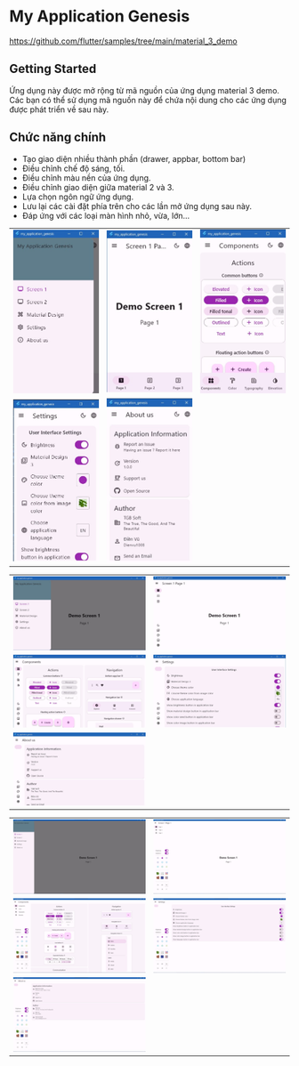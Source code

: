 # My Application Genesis

https://github.com/flutter/samples/tree/main/material_3_demo

## Getting Started

Ứng dụng này được mở rộng từ mã nguồn của ứng dụng material 3 demo. 
Các bạn có thể sử dụng mã nguồn này để chứa nội dung cho các ứng dụng được phát triển về sau này.

## Chức năng chính
* Tạo giao diện nhiều thành phần (drawer, appbar, bottom bar)
* Điều chỉnh chế độ sáng, tối.
* Điều chỉnh màu nền của ứng dụng.
* Điều chỉnh giao diện giữa material 2 và 3.
* Lựa chọn ngôn ngữ ứng dụng.
* Lưu lại các cài đặt phía trên cho các lần mở ứng dụng sau này.
* Đáp ứng với các loại màn hình nhỏ, vừa, lớn...

<div style="text-align: center">
    <table>
        <tr>
            <td style="text-align: center">
                <a href="./media res/narrow_screen_drawer.jpg">
                    <img src="./media res/narrow_screen_drawer.jpg" width="200"/>
                </a>
            </td>            
            <td style="text-align: center">
                <a href="./media res/narrow_screen1_page1.jpg">
                    <img src="./media res/narrow_screen1_page1.jpg" width="200"/>
                </a>
            </td>
            <td style="text-align: center">
                <a href="./media res/narrow_screen_material_design_components.jpg">
                    <img src="./media res/narrow_screen_material_design_components.jpg" width="200" />
                </a>
            </td>
        </tr>
        <tr>
            <td style="text-align: center">
                <a href="./media res/narrow_screen_settings.jpg">
                    <img src="./media res/narrow_screen_settings.jpg" width="200"/>
                </a>
            </td>            
            <td style="text-align: center">
                <a href="./media res/narrow_screen_about_us.jpg">
                    <img src="./media res/narrow_screen_about_us.jpg" width="200"/>
                </a>
            </td>
        </tr>
    </table>
</div>



<div style="text-align: center">
    <table>
        <tr>
            <td style="text-align: center">
                <a href="./media res/medium_screen_drawer.jpg">
                    <img src="./media res/medium_screen_drawer.jpg" width="300"/>
                </a>
            </td>            
            <td style="text-align: center">
                <a href="./media res/medium_screen1_page1.jpg">
                    <img src="./media res/medium_screen1_page1.jpg" width="300"/>
                </a>
            </td>
        </tr>
        <tr>
            <td style="text-align: center">
                <a href="./media res/medium_screen_material_design_components.jpg">
                    <img src="./media res/medium_screen_material_design_components.jpg" width="300" />
                </a>
            </td>
            <td style="text-align: center">
                <a href="./media res/medium_screen_settings.jpg">
                    <img src="./media res/medium_screen_settings.jpg" width="300"/>
                </a>
            </td>            
        </tr>
        <tr>
            <td style="text-align: center">
                <a href="./media res/medium_screen_about_us.jpg">
                    <img src="./media res/medium_screen_about_us.jpg" width="300"/>
                </a>
            </td>
        </tr>
    </table>
</div>

<div style="text-align: center">
    <table>
        <tr>
            <td style="text-align: center">
                <a href="./media res/large_screen_drawer.jpg">
                    <img src="./media res/large_screen_drawer.jpg" width="300"/>
                </a>
            </td>            
            <td style="text-align: center">
                <a href="./media res/large_screen1_page1.jpg">
                    <img src="./media res/large_screen1_page1.jpg" width="300"/>
                </a>
            </td>
        </tr>
        <tr>
            <td style="text-align: center">
                <a href="./media res/large_screen_material_design_components.jpg">
                    <img src="./media res/large_screen_material_design_components.jpg" width="300" />
                </a>
            </td>
            <td style="text-align: center">
                <a href="./media res/large_screen_settings.jpg">
                    <img src="./media res/large_screen_settings.jpg" width="300"/>
                </a>
            </td>            
        </tr>
        <tr>
            <td style="text-align: center">
                <a href="./media res/large_screen_about_us.jpg">
                    <img src="./media res/large_screen_about_us.jpg" width="300"/>
                </a>
            </td>
        </tr>
    </table>
</div>

